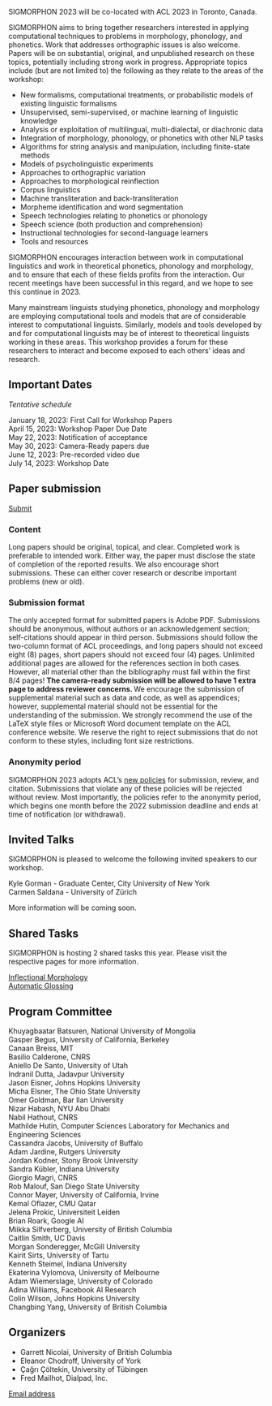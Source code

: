 SIGMORPHON 2023 will be co-located with ACL 2023 in Toronto, Canada. <br>


SIGMORPHON aims to bring together researchers interested in applying computational techniques
to problems in morphology, phonology, and phonetics. Work that addresses orthographic issues is also welcome.
Papers will be on substantial, original, and unpublished research on these topics,
potentially including strong work in progress. Appropriate topics include (but are not limited to) the
following as they relate to the areas of the workshop:

- New formalisms, computational treatments, or probabilistic models of existing linguistic formalisms
- Unsupervised, semi-supervised, or machine learning of linguistic knowledge
- Analysis or exploitation of multilingual, multi-dialectal, or diachronic data
- Integration of morphology, phonology, or phonetics with other NLP tasks
- Algorithms for string analysis and manipulation, including finite-state methods
- Models of psycholinguistic experiments
- Approaches to orthographic variation
- Approaches to morphological reinflection
- Corpus linguistics
- Machine transliteration and back-transliteration
- Morpheme identification and word segmentation
- Speech technologies relating to phonetics or phonology
- Speech science (both production and comprehension)
- Instructional technologies for second-language learners
- Tools and resources

SIGMORPHON encourages interaction between work in computational linguistics
and work in theoretical phonetics, phonology and morphology, and to ensure that
each of these fields profits from the interaction. Our recent meetings have been
successful in this regard, and we hope to see this continue in 2023.

Many mainstream linguists studying phonetics, phonology and morphology
are employing computational tools and models that are of
considerable interest to computational linguists. Similarly, models and tools developed by
and for computational linguists may be of interest to theoretical linguists working in these areas.
This workshop provides a forum for these researchers to interact
and become exposed to each others’ ideas and research.





## Important Dates 

*Tentative schedule*

January 18, 2023: First Call for Workshop Papers <br>
April 15, 2023: Workshop Paper Due Date <br>
May 22, 2023: Notification of acceptance <br>
May 30, 2023: Camera-Ready papers due <br>
June 12, 2023: Pre-recorded video due <br>
July 14, 2023: Workshop Date <br>

## Paper submission

[Submit](https://softconf.com/acl2023/sigmorphon/)

### Content

Long papers should be original, topical, and clear. Completed work is preferable to intended work.
Either way, the paper must disclose the state of completion of the reported results.
We also encourage short submissions. These can either cover research or describe
important problems (new or old).

### Submission format

The only accepted format for submitted papers is Adobe PDF. Submissions should be anonymous,
without authors or an acknowledgement section; self-citations should appear in third person.
Submissions should follow the two-column format of ACL proceedings,
and long papers should not exceed eight (8) pages, short papers should not exceed four (4) pages.
Unlimited additional pages are allowed for the references section in both cases.
However, all material other than the bibliography must fall within the first 8/4 pages!
<strong> The camera-ready submission will be allowed to have 1 extra page to address reviewer concerns. </strong>
We encourage the submission of supplemental material such as data and code,
as well as appendices; however, supplemental material should not be essential
for the understanding of the submission.
We strongly recommend the use of the LaTeX style files or Microsoft Word document
template on the ACL conference website. We reserve the right to reject submissions
that do not conform to these styles, including font size restrictions.

### Anonymity period

SIGMORPHON 2023 adopts ACL’s [new policies](aclweb.org/adminwiki/index.php?title=ACL_Policies_for_Submission,_Review_and_Citation) for submission, review, and citation.
Submissions that violate any of these policies will be rejected without review.
Most importantly, the policies refer to the anonymity period, which begins
one month before the 2022 submission deadline and ends at time of notification (or withdrawal).



## Invited Talks

SIGMORPHON is pleased to welcome the following invited speakers to our workshop.

Kyle Gorman - Graduate Center, City University of New York <br>
Carmen Saldana - University of Zürich <br>

More information will be coming soon.



## Shared Tasks

SIGMORPHON is hosting 2 shared tasks this year.  Please visit the respective pages for more information.

[Inflectional Morphology](https://github.com/sigmorphon/2022InflectionST) <br>
[Automatic Glossing](https://github.com/sigmorphon/2023glossingST) <br>

## Program Committee

Khuyagbaatar Batsuren, National University of Mongolia <br>
Gasper Begus, University of California, Berkeley <br>
Canaan Breiss, MIT <br>
Basilio Calderone, CNRS <br>
Aniello De Santo, University of Utah <br>
Indranil Dutta, Jadavpur University <br>
Jason Eisner, Johns Hopkins University <br>
Micha Elsner, The Ohio State University <br>
Omer Goldman, Bar Ilan University <br>
Nizar Habash, NYU Abu Dhabi <br>
Nabil Hathout, CNRS <br>
Mathilde Hutin, Computer Sciences Laboratory for Mechanics and Engineering Sciences <br>
Cassandra Jacobs, University of Buffalo <br>
Adam Jardine, Rutgers University <br>
Jordan Kodner, Stony Brook University <br>
Sandra Kübler, Indiana University <br>
Giorgio Magri, CNRS <br>
Rob Malouf, San Diego State University <br>
Connor Mayer, University of California, Irvine <br>
Kemal Oflazer, CMU Qatar <br>
Jelena Prokic, Universiteit Leiden <br>
Brian Roark, Google AI <br>
Miikka Silfverberg, University of British Columbia <br>
Caitlin Smith, UC Davis <br>
Morgan Sonderegger, McGill University <br>
Kairit Sirts, University of Tartu <br>
Kenneth Steimel, Indiana University <br>
Ekaterina Vylomova, University of Melbourne <br>
Adam Wiemerslage, University of Colorado <br>
Adina Williams, Facebook AI Research <br>
Colin Wilson, Johns Hopkins University <br>
Changbing Yang, University of British Columbia <br>


## Organizers

- Garrett Nicolai, University of British Columbia <br>
- Eleanor Chodroff, University of York <br>
- Çağrı Çöltekin, University of Tübingen <br>
- Fred Mailhot, Dialpad, Inc.

[Email address](mailto:sigmorphon@gmail.com)

